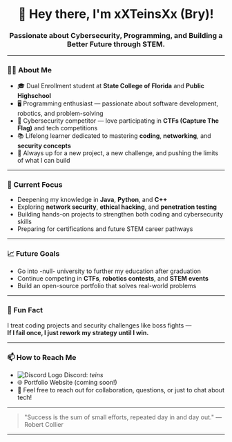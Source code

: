 <h1 align="center">👋 Hey there, I'm xXTeinsXx (Bry)!</h1>
<h3 align="center">Passionate about Cybersecurity, Programming, and Building a Better Future through STEM.</h3>

---

### 👨‍💻 About Me

- 🎓 Dual Enrollment student at **State College of Florida** and **Public Highschool**
- 🖥️ Programming enthusiast — passionate about software development, robotics, and problem-solving  
- 🔐 Cybersecurity competitor — love participating in **CTFs (Capture The Flag)** and tech competitions   
- 📚 Lifelong learner dedicated to mastering **coding**, **networking**, and **security concepts**  
- 🚀 Always up for a new project, a new challenge, and pushing the limits of what I can build  

---

### 🧠 Current Focus

- Deepening my knowledge in **Java**, **Python**, and **C++**
- Exploring **network security**, **ethical hacking**, and **penetration testing**
- Building hands-on projects to strengthen both coding and cybersecurity skills
- Preparing for certifications and future STEM career pathways

---

### 📈 Future Goals

- Go into -null- university to further my education after graduation
- Continue competing in **CTFs**, **robotics contests**, and **STEM events**
- Build an open-source portfolio that solves real-world problems

---

### 💬 Fun Fact

I treat coding projects and security challenges like boss fights —  
**If I fail once, I just rework my strategy until I win.**

---

### 📫 How to Reach Me

- ![Discord Logo](https://emoji.gg/assets/media/emoji/discord-logo-5.png) Discord: _teins_
- 🌐 Portfolio Website (coming soon!)
- 💬 Feel free to reach out for collaboration, questions, or just to chat about tech!

---

> "Success is the sum of small efforts, repeated day in and day out." — Robert Collier

---
